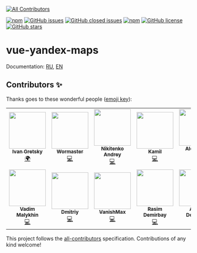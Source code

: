 
<!-- ALL-CONTRIBUTORS-BADGE:START - Do not remove or modify this section -->
[![All Contributors](https://img.shields.io/badge/all_contributors-14-orange.svg?style=flat-square)](#contributors-)
<!-- ALL-CONTRIBUTORS-BADGE:END -->
[![npm](https://img.shields.io/npm/v/vue-yandex-maps.svg)](https://www.npmjs.com/package/vue-yandex-maps)
[![GitHub issues](https://img.shields.io/github/issues/PNKBizz/vue-yandex-map.svg)](https://github.com/PNKBizz/vue-yandex-map/issues)
[![GitHub closed issues](https://img.shields.io/github/issues-closed/PNKBizz/vue-yandex-map.svg)](https://github.com/PNKBizz/vue-yandex-map)
[![npm](https://img.shields.io/npm/dm/vue-yandex-maps.svg)](https://www.npmjs.com/package/vue-yandex-maps)
[![GitHub license](https://img.shields.io/github/license/PNKBizz/vue-yandex-map.svg)](https://github.com/PNKBizz/vue-yandex-map/blob/master/LICENSE)
[![GitHub stars](https://img.shields.io/github/stars/PNKBizz/vue-yandex-map.svg?style=social)](https://github.com/PNKBizz/vue-yandex-map/stargazers)

# vue-yandex-maps

Documentation: [RU](https://vue-yandex-maps.github.io/), [EN](https://vue-yandex-maps.github.io/en/)

## Contributors ✨

Thanks goes to these wonderful people ([emoji key](https://allcontributors.org/docs/en/emoji-key)):

<!-- ALL-CONTRIBUTORS-LIST:START - Do not remove or modify this section -->
<!-- prettier-ignore-start -->
<!-- markdownlint-disable -->
<table>
  <tr>
    <td align="center"><a href="https://github.com/ivangretsky"><img src="https://avatars0.githubusercontent.com/u/6697626?v=4" width="100px;" alt=""/><br /><sub><b>Ivan Gretsky</b></sub></a><br /><a href="#translation-ivangretsky" title="Translation">🌍</a></td>
    <td align="center"><a href="https://github.com/Wormaster"><img src="https://avatars1.githubusercontent.com/u/4989842?v=4" width="100px;" alt=""/><br /><sub><b>Wormaster</b></sub></a><br /><a href="https://github.com/PNKBizz/vue-yandex-map/commits?author=Wormaster" title="Code">💻</a></td>
    <td align="center"><a href="https://github.com/NelinD"><img src="https://avatars3.githubusercontent.com/u/10078264?v=4" width="100px;" alt=""/><br /><sub><b>Nikitenko Andrey</b></sub></a><br /><a href="https://github.com/PNKBizz/vue-yandex-map/commits?author=NelinD" title="Code">💻</a></td>
    <td align="center"><a href="https://twitter.com/kamil_ocean"><img src="https://avatars3.githubusercontent.com/u/16609819?v=4" width="100px;" alt=""/><br /><sub><b>Kamil</b></sub></a><br /><a href="https://github.com/PNKBizz/vue-yandex-map/commits?author=KamilOcean" title="Code">💻</a></td>
    <td align="center"><a href="https://github.com/k0va1"><img src="https://avatars3.githubusercontent.com/u/3451694?v=4" width="100px;" alt=""/><br /><sub><b>Alexander Koval</b></sub></a><br /><a href="https://github.com/PNKBizz/vue-yandex-map/commits?author=k0va1" title="Code">💻</a></td>
    <td align="center"><a href="https://github.com/soldatovsh"><img src="https://avatars3.githubusercontent.com/u/992553?v=4" width="100px;" alt=""/><br /><sub><b>alex</b></sub></a><br /><a href="https://github.com/PNKBizz/vue-yandex-map/commits?author=soldatovsh" title="Code">💻</a></td>
    <td align="center"><a href="https://github.com/Pinegin"><img src="https://avatars2.githubusercontent.com/u/5644410?v=4" width="100px;" alt=""/><br /><sub><b>Антон Пинегин</b></sub></a><br /><a href="https://github.com/PNKBizz/vue-yandex-map/commits?author=Pinegin" title="Code">💻</a></td>
  </tr>
  <tr>
    <td align="center"><a href="https://github.com/VadimMalykhin"><img src="https://avatars3.githubusercontent.com/u/158365?v=4" width="100px;" alt=""/><br /><sub><b>Vadim Malykhin</b></sub></a><br /><a href="https://github.com/PNKBizz/vue-yandex-map/commits?author=VadimMalykhin" title="Code">💻</a></td>
    <td align="center"><a href="https://github.com/dmitrytarassov"><img src="https://avatars3.githubusercontent.com/u/12485596?v=4" width="100px;" alt=""/><br /><sub><b>Dmitriy</b></sub></a><br /><a href="https://github.com/PNKBizz/vue-yandex-map/commits?author=dmitrytarassov" title="Code">💻</a></td>
    <td align="center"><a href="http://t.me/vanishmax"><img src="https://avatars3.githubusercontent.com/u/29180358?v=4" width="100px;" alt=""/><br /><sub><b>VanishMax</b></sub></a><br /><a href="https://github.com/PNKBizz/vue-yandex-map/commits?author=VanishMax" title="Code">💻</a></td>
    <td align="center"><a href="https://github.com/rdemirbay"><img src="https://avatars1.githubusercontent.com/u/12648626?v=4" width="100px;" alt=""/><br /><sub><b>Rasim Demirbay</b></sub></a><br /><a href="https://github.com/PNKBizz/vue-yandex-map/commits?author=rdemirbay" title="Code">💻</a></td>
    <td align="center"><a href="https://github.com/genius-spirit"><img src="https://avatars3.githubusercontent.com/u/32195682?v=4" width="100px;" alt=""/><br /><sub><b>Andrei Detenkov</b></sub></a><br /><a href="#translation-genius-spirit" title="Translation">🌍</a></td>
    <td align="center"><a href="https://github.com/KorolPaul"><img src="https://avatars3.githubusercontent.com/u/3993155?v=4" width="100px;" alt=""/><br /><sub><b>CSSKing</b></sub></a><br /><a href="https://github.com/PNKBizz/vue-yandex-map/commits?author=KorolPaul" title="Code">💻</a></td>
    <td align="center"><a href="https://github.com/mrswylet"><img src="https://avatars1.githubusercontent.com/u/37118883?v=4" width="100px;" alt=""/><br /><sub><b>MrSwylet</b></sub></a><br /><a href="#ideas-mrswylet" title="Ideas, Planning, & Feedback">🤔</a></td>
  </tr>
</table>

<!-- markdownlint-enable -->
<!-- prettier-ignore-end -->
<!-- ALL-CONTRIBUTORS-LIST:END -->

This project follows the [all-contributors](https://github.com/all-contributors/all-contributors) specification. Contributions of any kind welcome!
